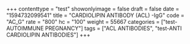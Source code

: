 +++
contenttype = "test"
showonlyimage = false
draft = false
date = "1594732099541"
title = "CARDIOLIPIN ANTIBODY (ACL) -IgG"
code = "AC_G"
rate = "800"
hc = "100"
weight = 55667
categories = ["test-AUTOIMMUNE PREGNANCY"]
tags = ["ACL ANTIBODIES", "test-ANTI CARDIOLIPIN ANTIBODIES"]
+++

